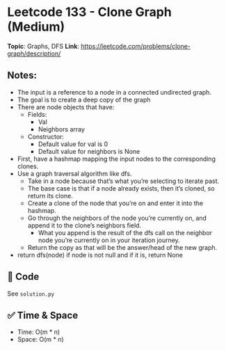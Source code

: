 # Leetcode 133 - Clone Graph (Medium)

**Topic**: Graphs, DFS 
**Link**: https://leetcode.com/problems/clone-graph/description/

## Notes: 
 - The input is a reference to a node in a connected undirected graph. 
 - The goal is to create a deep copy of the graph
 - There are node objects that have:
    - Fields:
        - Val
        - Neighbors array
    - Constructor:
        - Default value for val is 0
        - Default value for neighbors is None
 - First, have a hashmap mapping the input nodes to the corresponding clones. 
 - Use a graph traversal algorithm like dfs. 
    - Take in a node because that’s what you’re selecting to iterate past. 
    - The base case is that if a node already exists, then it’s cloned, so return its clone. 
    - Create a clone of the node that you’re on and enter it into the hashmap. 
    - Go through the neighbors of the node you’re currently on, and append it to the clone’s neighbors field. 
        - What you append is the result of the dfs call on the neighbor node you’re currently on in your iteration journey. 
    - Return the copy as that will be the answer/head of the new graph. 
 - return dfs(node) if node is not null and if it is, return None

## 🧪 Code
See `solution.py`

## ✅ Time & Space
- Time: O(m * n)
- Space: O(m * n)